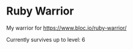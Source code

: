 Ruby Warrior
============
My warrior for https://www.bloc.io/ruby-warrior/

Currently survives up to level: 6
